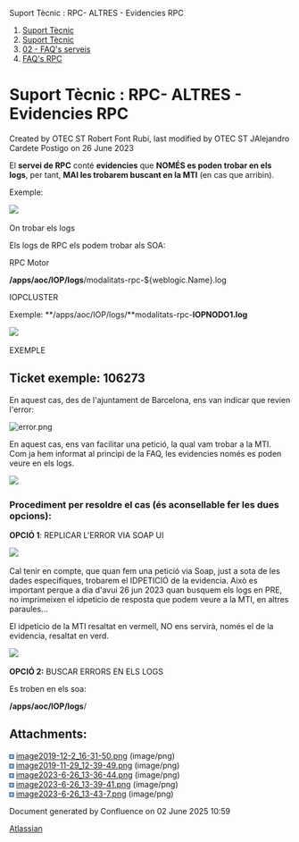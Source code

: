 Suport Tècnic : RPC- ALTRES - Evidencies RPC  

1.  [Suport Tècnic](index.html)
2.  [Suport Tècnic](13893782.html)
3.  [02 - FAQ's serveis](26313393.html)
4.  [FAQ's RPC](28705609.html)

Suport Tècnic : RPC- ALTRES - Evidencies RPC
============================================

Created by OTEC ST Robert Font Rubí, last modified by OTEC ST JAlejandro Cardete Postigo on 26 June 2023

El **servei de RPC** conté **evidencies** que **NOMÉS es poden trobar en els logs**, per tant, **MAI les trobarem buscant en la MTI** (en cas que arribin).

Exemple:

![](attachments/93356547/93356550.png)

On trobar els logs

Els logs de RPC els podem trobar als SOA: 

RPC Motor

**/apps/aoc/IOP/logs**/modalitats-rpc-${weblogic.Name}.log

IOPCLUSTER

Exemple: **/apps/aoc/IOP/logs/**modalitats-rpc-**IOPNODO1.log**

  

![](attachments/93356547/93356548.png)

EXEMPLE

Ticket exemple: **106273**
--------------------------

En aquest cas, des de l'ajuntament de Barcelona, ens van indicar que revien l'error:

  

![error.png](https://aoccat.zendesk.com/attachments/token/9RIgjYRZEWrXYQvALOFmUQPax/?name=error.png&lotus_request=true)

  

En aquest cas, ens van facilitar una petició, la qual vam trobar a la MTI. Com ja hem informat al principi de la FAQ, les evidencies només es poden veure en els logs.

  

![](https://aoccat.zendesk.com/attachments/token/SSLYSFnQoksMZh9cobbZob3YP/?name=image.png)

  

### Procediment per resoldre el cas (és aconsellable fer les dues opcions):

  

**OPCIÓ 1**: REPLICAR L'ERROR VIA SOAP UI

![](attachments/93356547/93356551.png)

  

Cal tenir en compte, que quan fem una petició via Soap, just a sota de les dades especifiques, trobarem el IDPETICIÓ de la evidencia. Això es important perque a dia d'avui 26 jun 2023 quan busquem els logs en PRE, no imprimeixen el idpeticio de resposta que podem veure a la MTI, en altres paraules...

  

El idpeticio de la MTI resaltat en vermell, NO ens servirà, només el de la evidencia, resaltat en verd. 

![](attachments/93356547/93356552.png)

  

**OPCIÓ 2:** BUSCAR ERRORS EN ELS LOGS

Es troben en els soa:

**/apps/aoc/IOP/logs**/

  

Attachments:
------------

![](images/icons/bullet_blue.gif) [image2019-12-2\_16-31-50.png](attachments/93356547/93356548.png) (image/png)  
![](images/icons/bullet_blue.gif) [image2019-11-29\_12-39-49.png](attachments/93356547/93356549.png) (image/png)  
![](images/icons/bullet_blue.gif) [image2023-6-26\_13-36-44.png](attachments/93356547/93356550.png) (image/png)  
![](images/icons/bullet_blue.gif) [image2023-6-26\_13-39-41.png](attachments/93356547/93356551.png) (image/png)  
![](images/icons/bullet_blue.gif) [image2023-6-26\_13-43-7.png](attachments/93356547/93356552.png) (image/png)  

Document generated by Confluence on 02 June 2025 10:59

[Atlassian](http://www.atlassian.com/)